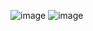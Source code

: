 ![image](https://user-images.githubusercontent.com/95627071/214839138-974d56f7-d7e3-469e-9171-042a8c296ca3.png) ![image](https://user-images.githubusercontent.com/95627071/214839181-da7a573d-8b49-4808-88b3-d2da534d1b8b.png)
